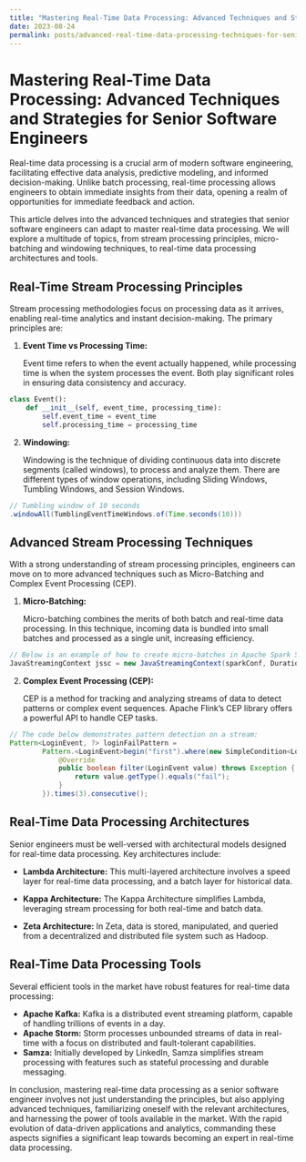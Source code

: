 ```yaml
---
title: "Mastering Real-Time Data Processing: Advanced Techniques and Strategies for Senior Software Engineers"
date: 2023-08-24
permalink: posts/advanced-real-time-data-processing-techniques-for-senior-software-engineers
---
```


# Mastering Real-Time Data Processing: Advanced Techniques and Strategies for Senior Software Engineers

Real-time data processing is a crucial arm of modern software engineering, facilitating effective data analysis, predictive modeling, and informed decision-making. Unlike batch processing, real-time processing allows engineers to obtain immediate insights from their data, opening a realm of opportunities for immediate feedback and action.

This article delves into the advanced techniques and strategies that senior software engineers can adapt to master real-time data processing. We will explore a multitude of topics, from stream processing principles, micro-batching and windowing techniques, to real-time data processing architectures and tools.

## Real-Time Stream Processing Principles

Stream processing methodologies focus on processing data as it arrives, enabling real-time analytics and instant decision-making. The primary principles are:

1. **Event Time vs Processing Time:**

   Event time refers to when the event actually happened, while processing time is when the system processes the event. Both play significant roles in ensuring data consistency and accuracy.

```python
class Event():
    def __init__(self, event_time, processing_time):
        self.event_time = event_time
        self.processing_time = processing_time
```

2. **Windowing:**

   Windowing is the technique of dividing continuous data into discrete segments (called windows), to process and analyze them. There are different types of window operations, including Sliding Windows, Tumbling Windows, and Session Windows.

```java
// Tumbling window of 10 seconds
.windowAll(TumblingEventTimeWindows.of(Time.seconds(10)))
```

## Advanced Stream Processing Techniques

With a strong understanding of stream processing principles, engineers can move on to more advanced techniques such as Micro-Batching and Complex Event Processing (CEP).

1. **Micro-Batching:**

   Micro-batching combines the merits of both batch and real-time data processing. In this technique, incoming data is bundled into small batches and processed as a single unit, increasing efficiency.

```java
// Below is an example of how to create micro-batches in Apache Spark Streaming:
JavaStreamingContext jssc = new JavaStreamingContext(sparkConf, Durations.seconds(1));
```

2. **Complex Event Processing (CEP):**

   CEP is a method for tracking and analyzing streams of data to detect patterns or complex event sequences. Apache Flink’s CEP library offers a powerful API to handle CEP tasks.

```java
// The code below demonstrates pattern detection on a stream:
Pattern<LoginEvent, ?> loginFailPattern =
        Pattern.<LoginEvent>begin("first").where(new SimpleCondition<LoginEvent>() {
            @Override
            public boolean filter(LoginEvent value) throws Exception {
                return value.getType().equals("fail");
            }
        }).times(3).consecutive();
```

## Real-Time Data Processing Architectures

Senior engineers must be well-versed with architectural models designed for real-time data processing. Key architectures include:

- **Lambda Architecture:** This multi-layered architecture involves a speed layer for real-time data processing, and a batch layer for historical data.
- **Kappa Architecture:** The Kappa Architecture simplifies Lambda, leveraging stream processing for both real-time and batch data.

- **Zeta Architecture:** In Zeta, data is stored, manipulated, and queried from a decentralized and distributed file system such as Hadoop.

## Real-Time Data Processing Tools

Several efficient tools in the market have robust features for real-time data processing:

- **Apache Kafka:** Kafka is a distributed event streaming platform, capable of handling trillions of events in a day.
- **Apache Storm:** Storm processes unbounded streams of data in real-time with a focus on distributed and fault-tolerant capabilities.
- **Samza:** Initially developed by LinkedIn, Samza simplifies stream processing with features such as stateful processing and durable messaging.

In conclusion, mastering real-time data processing as a senior software engineer involves not just understanding the principles, but also applying advanced techniques, familiarizing oneself with the relevant architectures, and harnessing the power of tools available in the market. With the rapid evolution of data-driven applications and analytics, commanding these aspects signifies a significant leap towards becoming an expert in real-time data processing.
